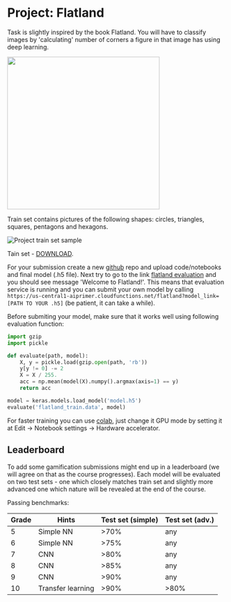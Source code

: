 # Project: Flatland

Task is slightly inspired by the book Flatland. You will have to classify images by 'calculating' number of corners a figure in that image has using deep learning.

<img src="https://www.manhattanrarebooks.com/pictures/2038.jpg?v=1516738067" width="350"/>

Train set contains pictures of the following shapes: circles, triangles, squares, pentagons and hexagons.

![Project train set sample](img/flatland.png)

Tain set - [DOWNLOAD](https://github.com/trokas/ai_primer/blob/master/flatland_train.data).

For your submission create a new [github](https://github.com/) repo and upload code/notebooks and final model (.h5 file). Next try to go to the link [flatland evaluation](https://us-central1-aiprimer.cloudfunctions.net/flatland) and you should see message 'Welcome to Flatland!'. This means that evaluation service is running and you can submit your own model by calling `https://us-central1-aiprimer.cloudfunctions.net/flatland?model_link=[PATH TO YOUR .h5]` (be patient, it can take a while).

Before submiting your model, make sure that it works well using following evaluation function:

```python
import gzip
import pickle

def evaluate(path, model):
    X, y = pickle.load(gzip.open(path, 'rb'))
    y[y != 0] -= 2
    X = X / 255.
    acc = np.mean(model(X).numpy().argmax(axis=1) == y)
    return acc

model = keras.models.load_model('model.h5')
evaluate('flatland_train.data', model)
```

For faster training you can use [colab](https://colab.research.google.com/), just change it GPU mode by setting it at Edit -> Notebook settings -> Hardware accelerator.

## Leaderboard

To add some gamification submissions might end up in a leaderboard (we will agree on that as the course progresses). Each model will be evaluated on two test sets - one which closely matches train set and slightly more advanced one which nature will be revealed at the end of the course.

Passing benchmarks:

| Grade | Hints | Test set (simple) | Test set (adv.) |
|---|---|---|---|
| 5 | Simple NN | >70% | any |
| 6 | Simple NN | >75% | any |
| 7 | CNN | >80% | any |
| 8 | CNN | >85% | any |
| 9 | CNN | >90% | any |
| 10 | Transfer learning | >90% | >80% |
